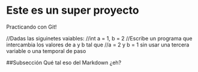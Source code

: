# Este es un super proyecto
Practicando con Git!

//Dadas las siguinetes vaiables:
//int a = 1, b = 2
//Escribe un programa que intercambia los valores de a y b tal que 
//a = 2 y b = 1 sin usar una tercera variable o una temporal de paso

##Subsección
Qué tal eso del Markdown ¿eh?
